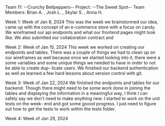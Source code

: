 Team 11: --Crunchy Bellpeppers--
Project: --The Sweet Spot--
Team Members: Brian A. , Josh L. , Skylar S. , Anna H.

Week 1: Week of Jan 8, 2024
    This was the week we brainstormed our idea, came up with the concept of an e-commerce store
    with a focus on candy. We wireframed our api endpoints and what our frontend pages might look
    like. We also submtted our collaboration contract and

Week 2: Week of Jan 15, 2024
    This week we worked on creating our endpoints and tables. There was a couple of things we had
    to clean up on our wireframes as well because once we started looking into it, there were a
    some variables and some unique things we needed to have in order to not be able to create dup-
    licate users. We finished our backend authentication as well as learned a few hard lessons
    about version control with git.

Week 3: Week of Jan 22, 2024
    We finished the endpoints and tables for our backend. Though there might need to be some work
    done in joining the tables and displaying the information in a meaningful way, I think I can
    safely say we don't need to make anything new. I started to work on the unit tests on the week-
    end and got some goood progress. I just need to figure out how to get the tests to work within
    the tests folder.

Week 4: Week of Jan 29, 2024
    
